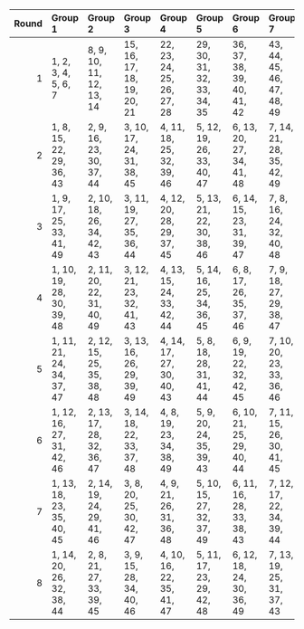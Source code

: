 |   Round | Group 1                   | Group 2                   | Group 3                    | Group 4                    | Group 5                    | Group 6                    | Group 7                    |
|--------:|:--------------------------|:--------------------------|:---------------------------|:---------------------------|:---------------------------|:---------------------------|:---------------------------|
|       1 | 1, 2, 3, 4, 5, 6, 7       | 8, 9, 10, 11, 12, 13, 14  | 15, 16, 17, 18, 19, 20, 21 | 22, 23, 24, 25, 26, 27, 28 | 29, 30, 31, 32, 33, 34, 35 | 36, 37, 38, 39, 40, 41, 42 | 43, 44, 45, 46, 47, 48, 49 |
|       2 | 1, 8, 15, 22, 29, 36, 43  | 2, 9, 16, 23, 30, 37, 44  | 3, 10, 17, 24, 31, 38, 45  | 4, 11, 18, 25, 32, 39, 46  | 5, 12, 19, 26, 33, 40, 47  | 6, 13, 20, 27, 34, 41, 48  | 7, 14, 21, 28, 35, 42, 49  |
|       3 | 1, 9, 17, 25, 33, 41, 49  | 2, 10, 18, 26, 34, 42, 43 | 3, 11, 19, 27, 35, 36, 44  | 4, 12, 20, 28, 29, 37, 45  | 5, 13, 21, 22, 30, 38, 46  | 6, 14, 15, 23, 31, 39, 47  | 7, 8, 16, 24, 32, 40, 48   |
|       4 | 1, 10, 19, 28, 30, 39, 48 | 2, 11, 20, 22, 31, 40, 49 | 3, 12, 21, 23, 32, 41, 43  | 4, 13, 15, 24, 33, 42, 44  | 5, 14, 16, 25, 34, 36, 45  | 6, 8, 17, 26, 35, 37, 46   | 7, 9, 18, 27, 29, 38, 47   |
|       5 | 1, 11, 21, 24, 34, 37, 47 | 2, 12, 15, 25, 35, 38, 48 | 3, 13, 16, 26, 29, 39, 49  | 4, 14, 17, 27, 30, 40, 43  | 5, 8, 18, 28, 31, 41, 44   | 6, 9, 19, 22, 32, 42, 45   | 7, 10, 20, 23, 33, 36, 46  |
|       6 | 1, 12, 16, 27, 31, 42, 46 | 2, 13, 17, 28, 32, 36, 47 | 3, 14, 18, 22, 33, 37, 48  | 4, 8, 19, 23, 34, 38, 49   | 5, 9, 20, 24, 35, 39, 43   | 6, 10, 21, 25, 29, 40, 44  | 7, 11, 15, 26, 30, 41, 45  |
|       7 | 1, 13, 18, 23, 35, 40, 45 | 2, 14, 19, 24, 29, 41, 46 | 3, 8, 20, 25, 30, 42, 47   | 4, 9, 21, 26, 31, 36, 48   | 5, 10, 15, 27, 32, 37, 49  | 6, 11, 16, 28, 33, 38, 43  | 7, 12, 17, 22, 34, 39, 44  |
|       8 | 1, 14, 20, 26, 32, 38, 44 | 2, 8, 21, 27, 33, 39, 45  | 3, 9, 15, 28, 34, 40, 46   | 4, 10, 16, 22, 35, 41, 47  | 5, 11, 17, 23, 29, 42, 48  | 6, 12, 18, 24, 30, 36, 49  | 7, 13, 19, 25, 31, 37, 43  |